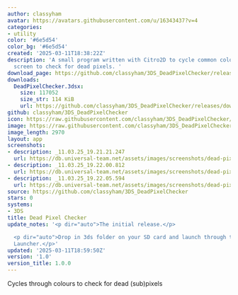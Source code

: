 ```yaml
---
author: classyham
avatar: https://avatars.githubusercontent.com/u/16343437?v=4
categories:
- utility
color: '#6e5d54'
color_bg: '#6e5d54'
created: '2025-03-11T18:38:22Z'
description: 'A small program written with Citro2D to cycle common colours on the
  screen to check for dead pixels. '
download_page: https://github.com/classyham/3DS_DeadPixelChecker/releases
downloads:
  DeadPixelChecker.3dsx:
    size: 117052
    size_str: 114 KiB
    url: https://github.com/classyham/3DS_DeadPixelChecker/releases/download/1.0/DeadPixelChecker.3dsx
github: classyham/3DS_DeadPixelChecker
icon: https://raw.githubusercontent.com/classyham/3DS_DeadPixelChecker/refs/heads/main/icon.png
image: https://raw.githubusercontent.com/classyham/3DS_DeadPixelChecker/refs/heads/main/icon.png
image_length: 2970
layout: app
screenshots:
- description: _11.03.25_19.21.21.247
  url: https://db.universal-team.net/assets/images/screenshots/dead-pixel-checker/_11.03.25_19.21.21.247.png
- description: _11.03.25_19.22.00.812
  url: https://db.universal-team.net/assets/images/screenshots/dead-pixel-checker/_11.03.25_19.22.00.812.png
- description: _11.03.25_19.22.05.594
  url: https://db.universal-team.net/assets/images/screenshots/dead-pixel-checker/_11.03.25_19.22.05.594.png
source: https://github.com/classyham/3DS_DeadPixelChecker
stars: 0
systems:
- 3DS
title: Dead Pixel Checker
update_notes: '<p dir="auto">The initial release.</p>

  <p dir="auto">Drop in 3ds folder on your SD card and launch through the Homebrew
  Launcher.</p>'
updated: '2025-03-11T18:59:50Z'
version: '1.0'
version_title: 1.0.0
---
```

Cycles through colours to check for dead (sub)pixels